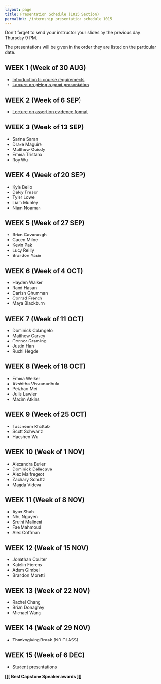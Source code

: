 ```yaml
---
layout: page
title: Presentation Schedule (1015 Section)
permalink: /internship_presentation_schedule_1015
---
```


Don't forget to send your instructor your slides by the previous day Thursday 9 PM.

The presentations will be given in the order they are listed on the particular date.

## WEEK 1 (Week of 30 AUG)

* [Introduction to course requirements]({{site.baseurl}}/internships/pdfs/introduction-internship.pdf)
* [Lecture on giving a good presentation]({{site.baseurl}}/internships/pdfs/lecture-on-presentations-internship.pdf)

## WEEK 2 (Week of 6 SEP)

* [Lecture on assertion evidence format]({{site.baseurl}}/internships/pdfs/lecture-on-assertion-evidence-format.pdf)

## WEEK 3 (Week of 13 SEP)
  
* Sarina Saran
* Drake Maguire
* Matthew Guiddy
* Emma Tristano
* Roy Wu
  
## WEEK 4 (Week of 20 SEP)

* Kyle Bello
* Daley Fraser
* Tyler Lowe
* Liam Munley
* Niam Noaman

## WEEK 5 (Week of 27 SEP)

* Brian Cavanaugh
* Caden Milne
* Kevin Pak
* Lucy Reilly
* Brandon Yasin

## WEEK 6 (Week of 4 OCT)

* Hayden Walker
* Rand Hasan
* Danish Ghumman
* Conrad French
* Maya Blackburn

## WEEK 7 (Week of 11 OCT)

* Dominick Colangelo
* Matthew Garvey
* Connor Gramling
* Justin Han
* Ruchi Hegde

## WEEK 8 (Week of 18 OCT)

* Emma Welker
* Akshitha Viswanadhula
* Peizhao Mei
* Julie Lawler
* Maxim Atkins
## WEEK 9 (Week of 25 OCT)

* Tassneem Khattab
* Scott Schwartz
* Haoshen Wu

## WEEK 10 (Week of 1 NOV)

* Alexandra Butler
* Dominick Dellecave
* Alex Malfregeot
* Zachary Schultz
* Magda Videva

## WEEK 11 (Week of 8 NOV)

* Ayan Shah
* Nhu Nguyen
* Sruthi Malineni
* Fae Mahmoud
* Alex Coffman

## WEEK 12 (Week of 15 NOV)

* Jonathan Coulter
* Katelin Fierens
* Adam Gimbel
* Brandon Moretti

## WEEK 13 (Week of 22 NOV)

* Rachel Chang
* Brian Donaghey
* Michael Wang

## WEEK 14 (Week of 29 NOV)

* Thanksgiving Break (NO CLASS)

## WEEK 15 (Week of 6 DEC)

* Student presentations

**[[[ Best Capstone Speaker awards ]]]**
